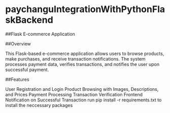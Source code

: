 # paychanguIntegrationWithPythonFlaskBackend


##Flask E-commerce Application

##Overview

This Flask-based e-commerce application allows users to browse products, make purchases, and receive transaction notifications. The system processes payment data, verifies transactions, and notifies the user upon successful payment.

##Features

User Registration and Login
Product Browsing with Images, Descriptions, and Prices
Payment Processing
Transaction Verification
Frontend Notification on Successful Transaction
run pip install -r requirements.txt to install the neccessary packages
